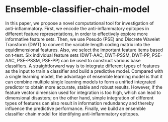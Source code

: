# Ensemble-classifier-chain-model
In this paper, we propose a novel computational tool for investigation of anti-inflammatory. First, we encode the anti-inflammatory epitopes in different feature representations, in order to effectively explore more informative feature sets. Then, we use Pseudo (PSE) and Discrete Wavelet Transform (DWT) to convert the variable length coding matrix into the equidimensional features. Also, we select the important feature items based on t-test. Six individual feature sets (DWT-AAC, DWT-PSSM, DWT-PP, PSE-AAC, PSE-PSSM, PSE-PP) can be used to construct various base classifiers. A straightforward way is to integrate different types of features as the input to train a classifier and build a predictive model. Compared with a single learning model, the advantage of ensemble learning model is that it can combine multiple single learning models to form a unified integrated predictor to obtain more accurate, stable and robust results. However, if the feature vector dimension used for integration is too high, which can lead to dimensional disasters; on the other hand, simple integration of different types of features can also result in information redundancy and thereby influence the predictive performance. Finally, we build an ensemble classifier chain model for identifying anti-inflammatory epitopes.
